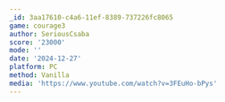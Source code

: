 ```yaml
---
_id: 3aa17610-c4a6-11ef-8389-737226fc8065
game: courage3
author: SeriousCsaba
score: '23000'
mode: ''
date: '2024-12-27'
platform: PC
method: Vanilla
media: 'https://www.youtube.com/watch?v=3FEuHo-bPys'
---
```



